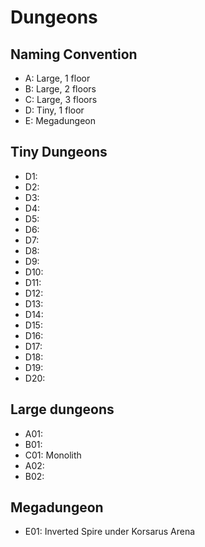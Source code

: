 # Dungeons

## Naming Convention
- A: Large, 1 floor
- B: Large, 2 floors
- C: Large, 3 floors
- D: Tiny, 1 floor
- E: Megadungeon

## Tiny Dungeons
- D1: 
- D2: 
- D3: 
- D4: 
- D5: 
- D6: 
- D7: 
- D8: 
- D9: 
- D10: 
- D11: 
- D12: 
- D13: 
- D14: 
- D15: 
- D16: 
- D17: 
- D18: 
- D19: 
- D20: 

## Large dungeons
- A01: 
- B01: 
- C01: Monolith
- A02: 
- B02: 

## Megadungeon
- E01: Inverted Spire under Korsarus Arena